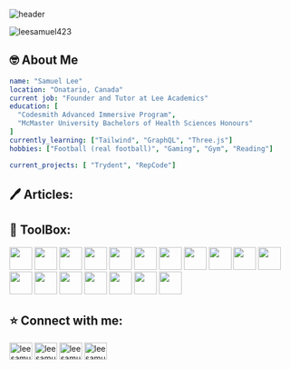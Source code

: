 <link rel="stylesheet" href="https://cdn.jsdelivr.net/gh/devicons/devicon@v2.15.1/devicon.min.css">


![header](https://capsule-render.vercel.app/api?type=waving&color=0:3a6186,100:FD746C&height=300&section=header&fontColor=d3d3d3&text=Hello%20I'm%20Sam&animation=twinkling&fontSize=90)

<span align="left"> <img src="https://komarev.com/ghpvc/?username=leesamuel423&label=Profile%20views&color=0e75b6&style=flat" alt="leesamuel423" /> </span>

<h2>🤓 About Me</h2>  

```yaml
name: "Samuel Lee"
location: "Onatario, Canada"
current job: "Founder and Tutor at Lee Academics"
education: [
  "Codesmith Advanced Immersive Program",
  "McMaster University Bachelors of Health Sciences Honours"
]
currently_learning: ["Tailwind", "GraphQL", "Three.js"]
hobbies: ["Football (real football)", "Gaming", "Gym", "Reading"]

current_projects: [ "Trydent", "RepCode"]
```
<h2 align="left">🖊️ Articles:</h2>  
<!-- BLOG-POST-LIST:START -->
<!-- BLOG-POST-LIST:END -->



<h2 align="left">🧰 ToolBox:</h2>
<p align="left">
<img src="https://cdn.jsdelivr.net/gh/devicons/devicon/icons/javascript/javascript-original.svg" height="40" />
<img src="https://cdn.jsdelivr.net/gh/devicons/devicon/icons/typescript/typescript-original.svg" height="40"/>
<img src="https://cdn.jsdelivr.net/gh/devicons/devicon/icons/react/react-original.svg" height="40"/>
<img src="https://cdn.jsdelivr.net/gh/devicons/devicon/icons/css3/css3-original.svg" height="40"/>
<img src="https://cdn.jsdelivr.net/gh/devicons/devicon/icons/html5/html5-original.svg" height="40"/>
<img src="https://cdn.jsdelivr.net/gh/devicons/devicon/icons/sass/sass-original.svg" height="40"/>
<img src="https://cdn.jsdelivr.net/gh/devicons/devicon/icons/tailwindcss/tailwindcss-plain.svg" height="40"/>
<img src="https://cdn.jsdelivr.net/gh/devicons/devicon/icons/nodejs/nodejs-original.svg" height="40"/>
<img src="https://icongr.am/devicon/express-original.svg?size=128&color=c1aeae" height="40"/>
<img src="https://cdn.jsdelivr.net/gh/devicons/devicon/icons/mongodb/mongodb-original.svg" height="40"/>
<img src="https://cdn.jsdelivr.net/gh/devicons/devicon/icons/webpack/webpack-original.svg" height="40"/>
<img src="https://cdn.jsdelivr.net/gh/devicons/devicon/icons/babel/babel-original.svg" height="40"/>
<img src="https://cdn.jsdelivr.net/gh/devicons/devicon/icons/graphql/graphql-plain.svg" height="40"/>
<img src="https://cdn.jsdelivr.net/gh/devicons/devicon/icons/jest/jest-plain.svg" height="40"/>
<img src="https://asset.brandfetch.io/idIq_kF0rb/idv3zwmSiY.jpeg" height="40"/>
<img src="https://cdn.jsdelivr.net/gh/devicons/devicon/icons/eslint/eslint-original.svg" height="40"/>
<img src="https://cdn.jsdelivr.net/gh/devicons/devicon/icons/vscode/vscode-original.svg" height="40"/>
<img src="https://cdn.jsdelivr.net/gh/devicons/devicon/icons/git/git-original.svg" height="40"/>

</p>


<h2 align="left">⭐ Connect with me:</h2>
<p align="left">
  <a href="https://linkedin.com/in/leesamuel423" target="blank"><img align="center" src="https://raw.githubusercontent.com/rahuldkjain/github-profile-readme-generator/master/src/images/icons/Social/linked-in-alt.svg" alt="leesamuel423" height="30" width="40" /></a>
  <a href="https://fb.com/leesamuel423" target="blank"><img align="center" src="https://raw.githubusercontent.com/rahuldkjain/github-profile-readme-generator/master/src/images/icons/Social/facebook.svg" alt="leesamuel423" height="30" width="40" /></a>
  <a href="https://instagram.com/leesamuel423" target="blank"><img align="center" src="https://raw.githubusercontent.com/rahuldkjain/github-profile-readme-generator/master/src/images/icons/Social/instagram.svg" alt="leesamuel423" height="30" width="40" /></a>
  <a href="https://medium.com/@leesamuel423" target="blank"><img align="center" src="https://raw.githubusercontent.com/rahuldkjain/github-profile-readme-generator/master/src/images/icons/Social/medium.svg" alt="leesamuel423" height="30" width="40" /></a>
</p>
